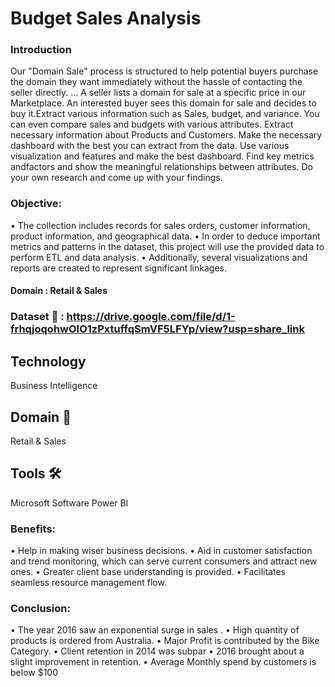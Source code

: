 # Budget Sales Analysis

 ### Introduction
Our "Domain Sale" process is structured to help potential buyers purchase the domain they want immediately without the hassle of contacting the seller directly. ... A seller lists a domain for sale at a specific price in our Marketplace. An interested buyer sees this domain for sale and
decides to buy it.Extract various information such as Sales, budget, and variance. You can even compare sales and budgets with various attributes. Extract necessary information about Products and Customers. Make the necessary dashboard with the best you can extract from the data.
Use various visualization and features and make the best dashboard. 
Find key metrics andfactors and show the meaningful relationships between attributes. Do your own research and come up with your findings.

### Objective:

 • The collection includes records for sales orders, customer information, product information, and geographical data. 
 • In order to deduce important metrics and patterns in the dataset, this project will use the provided data to perform ETL and data analysis. 
 • Additionally, several visualizations and reports are created to represent significant linkages. 

#### Domain : Retail & Sales

### Dataset 📀 : https://drive.google.com/file/d/1-frhqjoqohwOIO1zPxtuffqSmVF5LFYp/view?usp=share_link

## Technology  
Business Intelligence

## Domain 🛒
Retail & Sales

## Tools 🛠
Microsoft Software Power BI

### Benefits:

 • Help in making wiser business decisions. 
 • Aid in customer satisfaction and trend monitoring, which can serve current consumers and attract new ones. 
 • Greater client base understanding is provided. 
 • Facilitates seamless resource management flow. 


### Conclusion:
 
 • The year 2016 saw an exponential surge in sales .
 • High quantity of products is ordered from Australia.
 • Major Profit is contributed by the Bike Category.
 • Client retention in 2014 was subpar
• 2016 brought about a slight improvement in retention.
• Average Monthly spend by customers is below $100 
